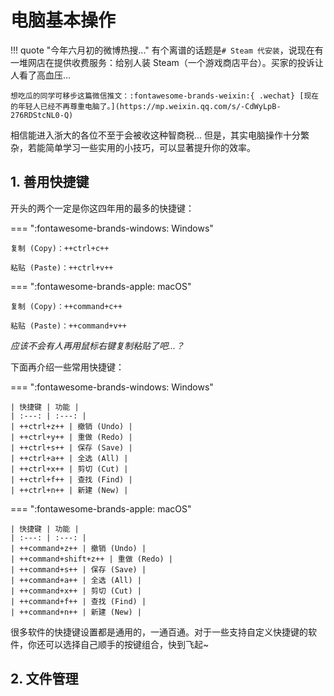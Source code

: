 # 电脑基本操作

!!! quote "今年六月初的微博热搜..."
    有个离谱的话题是`# Steam 代安装`，说现在有一堆网店在提供收费服务：给别人装 Steam（一个游戏商店平台）。买家的投诉让人看了高血压...
    
    想吃瓜的同学可移步这篇微信推文：:fontawesome-brands-weixin:{ .wechat} [现在的年轻人已经不再尊重电脑了。](https://mp.weixin.qq.com/s/-CdWyLpB-276RDStcNL0-Q)

相信能进入浙大的各位不至于会被收这种智商税... 但是，其实电脑操作十分繁杂，若能简单学习一些实用的小技巧，可以显著提升你的效率。

## **1. 善用快捷键**

开头的两个一定是你这四年用的最多的快捷键：

=== ":fontawesome-brands-windows: Windows"

    复制 (Copy)：++ctrl+c++

    粘贴 (Paste)：++ctrl+v++

=== ":fontawesome-brands-apple: macOS"

    复制 (Copy)：++command+c++

    粘贴 (Paste)：++command+v++

*应该不会有人再用鼠标右键复制粘贴了吧...？*

下面再介绍一些常用快捷键：

=== ":fontawesome-brands-windows: Windows"

    | 快捷键 | 功能 |
    | :---: | :---: |
    | ++ctrl+z++ | 撤销 (Undo) |
    | ++ctrl+y++ | 重做 (Redo) |
    | ++ctrl+s++ | 保存 (Save) |
    | ++ctrl+a++ | 全选 (All) |
    | ++ctrl+x++ | 剪切 (Cut) |
    | ++ctrl+f++ | 查找 (Find) |
    | ++ctrl+n++ | 新建 (New) |

=== ":fontawesome-brands-apple: macOS"

    | 快捷键 | 功能 |
    | :---: | :---: |
    | ++command+z++ | 撤销 (Undo) |
    | ++command+shift+z++ | 重做 (Redo) |
    | ++command+s++ | 保存 (Save) |
    | ++command+a++ | 全选 (All) |
    | ++command+x++ | 剪切 (Cut) |
    | ++command+f++ | 查找 (Find) |
    | ++command+n++ | 新建 (New) |

很多软件的快捷键设置都是通用的，一通百通。对于一些支持自定义快捷键的软件，你还可以选择自己顺手的按键组合，快到飞起~

## **2. 文件管理**

